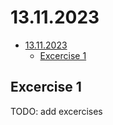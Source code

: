 # 13.11.2023

- [13.11.2023](#13112023)
  - [Excercise 1](#excercise-1)

## Excercise 1

TODO: add excercises